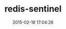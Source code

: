 ---
layout: post
title:  "redis-sentinel"
repo:   "flyerhzm/redis-sentinel"
date:   2015-02-18 17:04:26
gemurl: https://github.com/flyerhzm/redis-sentinel
---
